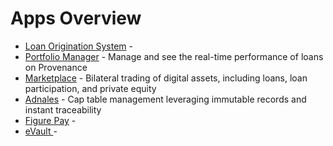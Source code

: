 # Apps Overview



* [Loan Origination System](loan-origination-system-los.md) - 
* [Portfolio Manager](portfolio-manager-market-place.md) - Manage and see the real-time performance of loans on Provenance
* [Marketplace](marketplace-digital-funds-services.md) - Bilateral trading of digital assets, including loans, loan participation, and private equity
* [Adnales](adnales.md) - Cap table management leveraging immutable records and instant traceability
* [Figure Pay](figure-pay.md) - 
* [eVault ](evault.md)- 

